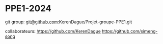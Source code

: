 # PPE1-2024

git group:
git@github.com:KerenDague/Projet-groupe-PPE1.git

collaborateurs:
https://github.com/KerenDague
https://github.com/simeng-song
